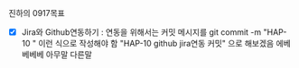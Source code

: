 진하의 0917목표
- [x] Jira와 Github연동하기
: 연동을 위해서는 커밋 메시지를
git commit -m "HAP-10 <message>" 이런 식으로 작성해야 함
"HAP-10 github jira연동 커밋" 으로 해보겠음 에베베베베
아무말 다른말